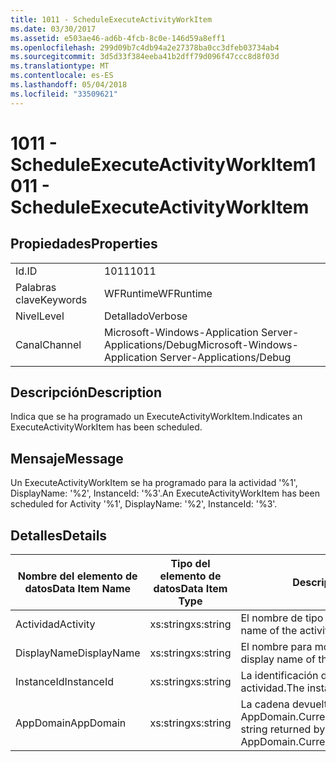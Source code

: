 ```yaml
---
title: 1011 - ScheduleExecuteActivityWorkItem
ms.date: 03/30/2017
ms.assetid: e503ae46-ad6b-4fcb-8c0e-146d59a8eff1
ms.openlocfilehash: 299d09b7c4db94a2e27378ba0cc3dfeb03734ab4
ms.sourcegitcommit: 3d5d33f384eeba41b2dff79d096f47ccc8d8f03d
ms.translationtype: MT
ms.contentlocale: es-ES
ms.lasthandoff: 05/04/2018
ms.locfileid: "33509621"
---
```

# <a name="1011---scheduleexecuteactivityworkitem"></a><span data-ttu-id="80c97-102">1011 - ScheduleExecuteActivityWorkItem</span><span class="sxs-lookup"><span data-stu-id="80c97-102">1011 - ScheduleExecuteActivityWorkItem</span></span>
## <a name="properties"></a><span data-ttu-id="80c97-103">Propiedades</span><span class="sxs-lookup"><span data-stu-id="80c97-103">Properties</span></span>  
  
|||  
|-|-|  
|<span data-ttu-id="80c97-104">Id.</span><span class="sxs-lookup"><span data-stu-id="80c97-104">ID</span></span>|<span data-ttu-id="80c97-105">1011</span><span class="sxs-lookup"><span data-stu-id="80c97-105">1011</span></span>|  
|<span data-ttu-id="80c97-106">Palabras clave</span><span class="sxs-lookup"><span data-stu-id="80c97-106">Keywords</span></span>|<span data-ttu-id="80c97-107">WFRuntime</span><span class="sxs-lookup"><span data-stu-id="80c97-107">WFRuntime</span></span>|  
|<span data-ttu-id="80c97-108">Nivel</span><span class="sxs-lookup"><span data-stu-id="80c97-108">Level</span></span>|<span data-ttu-id="80c97-109">Detallado</span><span class="sxs-lookup"><span data-stu-id="80c97-109">Verbose</span></span>|  
|<span data-ttu-id="80c97-110">Canal</span><span class="sxs-lookup"><span data-stu-id="80c97-110">Channel</span></span>|<span data-ttu-id="80c97-111">Microsoft-Windows-Application Server-Applications/Debug</span><span class="sxs-lookup"><span data-stu-id="80c97-111">Microsoft-Windows-Application Server-Applications/Debug</span></span>|  
  
## <a name="description"></a><span data-ttu-id="80c97-112">Descripción</span><span class="sxs-lookup"><span data-stu-id="80c97-112">Description</span></span>  
 <span data-ttu-id="80c97-113">Indica que se ha programado un ExecuteActivityWorkItem.</span><span class="sxs-lookup"><span data-stu-id="80c97-113">Indicates an ExecuteActivityWorkItem has been scheduled.</span></span>  
  
## <a name="message"></a><span data-ttu-id="80c97-114">Mensaje</span><span class="sxs-lookup"><span data-stu-id="80c97-114">Message</span></span>  
 <span data-ttu-id="80c97-115">Un ExecuteActivityWorkItem se ha programado para la actividad '%1', DisplayName: '%2', InstanceId: '%3'.</span><span class="sxs-lookup"><span data-stu-id="80c97-115">An ExecuteActivityWorkItem has been scheduled for Activity '%1', DisplayName: '%2', InstanceId: '%3'.</span></span>  
  
## <a name="details"></a><span data-ttu-id="80c97-116">Detalles</span><span class="sxs-lookup"><span data-stu-id="80c97-116">Details</span></span>  
  
|<span data-ttu-id="80c97-117">Nombre del elemento de datos</span><span class="sxs-lookup"><span data-stu-id="80c97-117">Data Item Name</span></span>|<span data-ttu-id="80c97-118">Tipo del elemento de datos</span><span class="sxs-lookup"><span data-stu-id="80c97-118">Data Item Type</span></span>|<span data-ttu-id="80c97-119">Descripción</span><span class="sxs-lookup"><span data-stu-id="80c97-119">Description</span></span>|  
|--------------------|--------------------|-----------------|  
|<span data-ttu-id="80c97-120">Actividad</span><span class="sxs-lookup"><span data-stu-id="80c97-120">Activity</span></span>|<span data-ttu-id="80c97-121">xs:string</span><span class="sxs-lookup"><span data-stu-id="80c97-121">xs:string</span></span>|<span data-ttu-id="80c97-122">El nombre de tipo de la actividad.</span><span class="sxs-lookup"><span data-stu-id="80c97-122">The type name of the activity.</span></span>|  
|<span data-ttu-id="80c97-123">DisplayName</span><span class="sxs-lookup"><span data-stu-id="80c97-123">DisplayName</span></span>|<span data-ttu-id="80c97-124">xs:string</span><span class="sxs-lookup"><span data-stu-id="80c97-124">xs:string</span></span>|<span data-ttu-id="80c97-125">El nombre para mostrar de la actividad.</span><span class="sxs-lookup"><span data-stu-id="80c97-125">The display name of the activity.</span></span>|  
|<span data-ttu-id="80c97-126">InstanceId</span><span class="sxs-lookup"><span data-stu-id="80c97-126">InstanceId</span></span>|<span data-ttu-id="80c97-127">xs:string</span><span class="sxs-lookup"><span data-stu-id="80c97-127">xs:string</span></span>|<span data-ttu-id="80c97-128">La identificación de instancia de la actividad.</span><span class="sxs-lookup"><span data-stu-id="80c97-128">The instance id of the activity.</span></span>|  
|<span data-ttu-id="80c97-129">AppDomain</span><span class="sxs-lookup"><span data-stu-id="80c97-129">AppDomain</span></span>|<span data-ttu-id="80c97-130">xs:string</span><span class="sxs-lookup"><span data-stu-id="80c97-130">xs:string</span></span>|<span data-ttu-id="80c97-131">La cadena devuelta por AppDomain.CurrentDomain.FriendlyName.</span><span class="sxs-lookup"><span data-stu-id="80c97-131">The string returned by AppDomain.CurrentDomain.FriendlyName.</span></span>|
